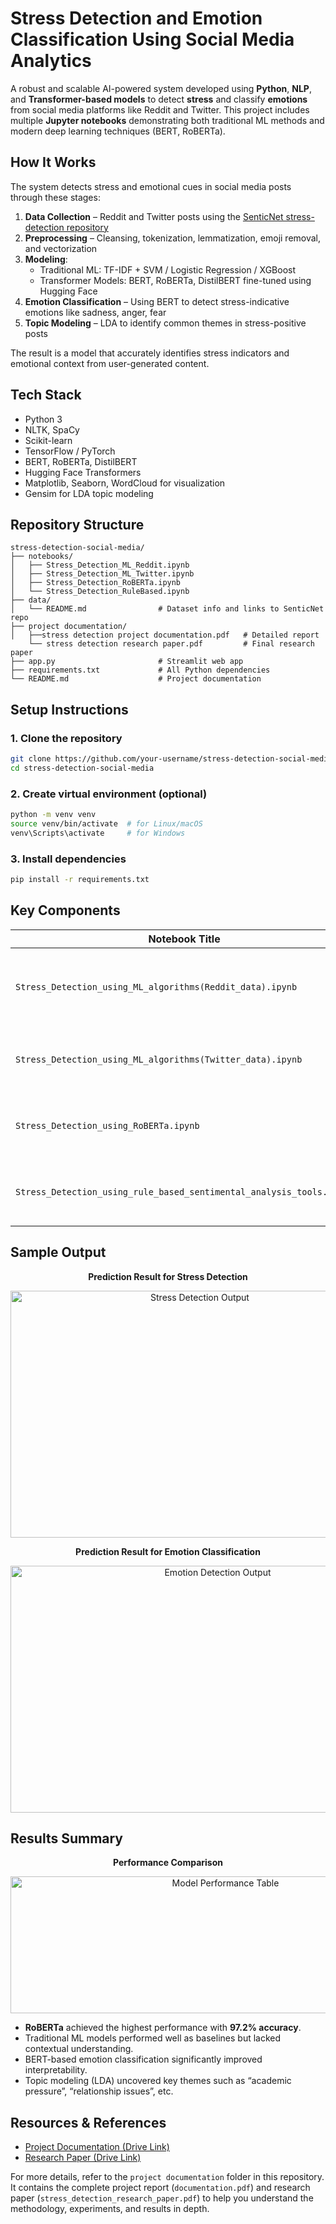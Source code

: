 # Stress Detection and Emotion Classification Using Social Media Analytics

A robust and scalable AI-powered system developed using **Python**, **NLP**, and **Transformer-based models** to detect **stress** and classify **emotions** from social media platforms like Reddit and Twitter. This project includes multiple **Jupyter notebooks** demonstrating both traditional ML methods and modern deep learning techniques (BERT, RoBERTa).

## How It Works

The system detects stress and emotional cues in social media posts through these stages:

1. **Data Collection** – Reddit and Twitter posts using the [SenticNet stress-detection repository](https://github.com/SenticNet/stress-detection)
2. **Preprocessing** – Cleansing, tokenization, lemmatization, emoji removal, and vectorization
3. **Modeling**:
   - Traditional ML: TF-IDF + SVM / Logistic Regression / XGBoost
   - Transformer Models: BERT, RoBERTa, DistilBERT fine-tuned using Hugging Face
4. **Emotion Classification** – Using BERT to detect stress-indicative emotions like sadness, anger, fear
5. **Topic Modeling** – LDA to identify common themes in stress-positive posts

The result is a model that accurately identifies stress indicators and emotional context from user-generated content.

## Tech Stack

  - Python 3
  - NLTK, SpaCy
  - Scikit-learn
  - TensorFlow / PyTorch
  - BERT, RoBERTa, DistilBERT
  - Hugging Face Transformers
  - Matplotlib, Seaborn, WordCloud for visualization
  - Gensim for LDA topic modeling

## Repository Structure

```plaintext
stress-detection-social-media/
├── notebooks/
│   ├── Stress_Detection_ML_Reddit.ipynb
│   ├── Stress_Detection_ML_Twitter.ipynb
│   ├── Stress_Detection_RoBERTa.ipynb
│   └── Stress_Detection_RuleBased.ipynb
├── data/
│   └── README.md                # Dataset info and links to SenticNet repo
├── project documentation/
│   ├──stress detection project documentation.pdf   # Detailed report
    └── stress detection research paper.pdf         # Final research paper
├── app.py                       # Streamlit web app
├── requirements.txt             # All Python dependencies
└── README.md                    # Project documentation
```

## Setup Instructions

### 1. Clone the repository
```bash
git clone https://github.com/your-username/stress-detection-social-media.git
cd stress-detection-social-media
```
### 2. Create virtual environment (optional)
```bash
python -m venv venv
source venv/bin/activate  # for Linux/macOS
venv\Scripts\activate     # for Windows
```
### 3. Install dependencies
```bash
pip install -r requirements.txt
```

## Key Components

| Notebook Title | Description |
|----------------|-------------|
| `Stress_Detection_using_ML_algorithms(Reddit_data).ipynb` | Traditional ML-based stress detection using Reddit data. |
| `Stress_Detection_using_ML_algorithms(Twitter_data).ipynb` | Traditional ML models applied on Twitter dataset. |
| `Stress_Detection_using_RoBERTa.ipynb` | Fine-tuning RoBERTa for contextual stress classification. |
| `Stress_Detection_using_rule_based_sentimental_analysis_tools.ipynb` | Rule-based emotion tagging and stress labeling. |


## Sample Output

<p align="center"><b>Prediction Result for Stress Detection</b></p>

<p align="center">
  <img width="590" height="395" alt="Stress Detection Output" src="https://github.com/user-attachments/assets/cd2c3a32-5039-4e0f-8d56-10ac6bc7f0f9" />
</p>

<p align="center"><b>Prediction Result for Emotion Classification</b></p>

<p align="center">
  <img width="647" height="395" alt="Emotion Detection Output" src="https://github.com/user-attachments/assets/8e26a909-2be1-4c4f-965a-f22822193e8f" />
</p>


## Results Summary

<p align="center"><b>Performance Comparison</b></p>

<p align="center">
  <img width="672" height="219" alt="Model Performance Table" src="https://github.com/user-attachments/assets/6bb64528-5e58-4ad2-98c3-fcb7d1b27396" />
</p>

- **RoBERTa** achieved the highest performance with **97.2% accuracy**.
- Traditional ML models performed well as baselines but lacked contextual understanding.
- BERT-based emotion classification significantly improved interpretability.
- Topic modeling (LDA) uncovered key themes such as “academic pressure”, “relationship issues”, etc.

## Resources & References

- [Project Documentation (Drive Link)](https://drive.google.com/file/d/1sAr683le85wj-x1YyBOMvujLVwM1pRKu/view)
- [Research Paper (Drive Link)](https://drive.google.com/file/d/1D9TtEq5rZwZ02h06A_J2xNfLBAmsYPLY/view)

For more details, refer to the `project documentation` folder in this repository. It contains the complete project report (`documentation.pdf`) and research paper (`stress_detection_research_paper.pdf`) to help you understand the methodology, experiments, and results in depth.


